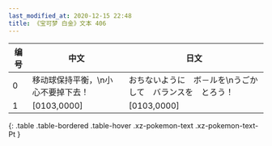 ```yaml
---
last_modified_at: 2020-12-15 22:48
title: 《宝可梦 白金》文本 406
---
```

| 编号 | 中文 | 日文 |
| ---- | ---- | ---- |
| 0 | 移动球保持平衡，\n小心不要掉下去！ | おちないように　ボ－ルを\nうごかして　バランスを　とろう！ |
| 1 | [0103,0000] | [0103,0000] |
{: .table .table-bordered .table-hover .xz-pokemon-text .xz-pokemon-text-Pt }